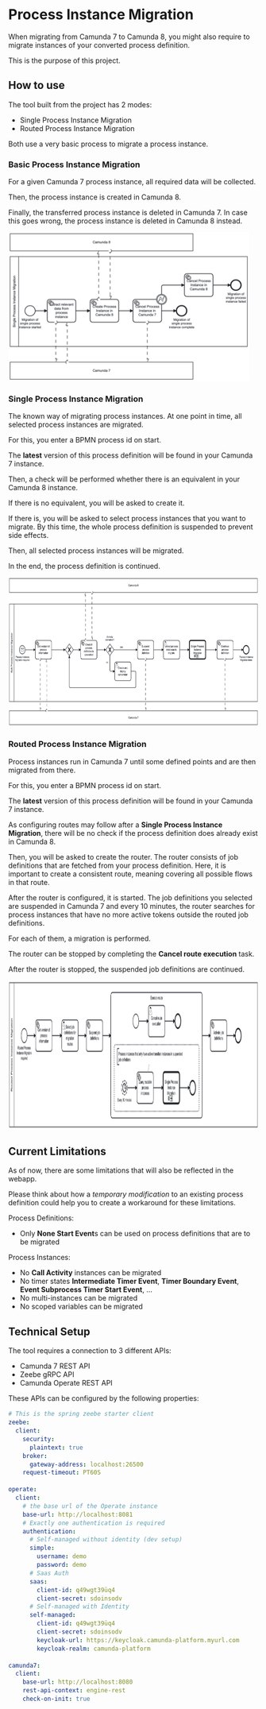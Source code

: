 # Process Instance Migration

When migrating from Camunda 7 to Camunda 8, you might also require to migrate
instances of your converted process definition.

This is the purpose of this project.

## How to use

The tool built from the project has 2 modes:

- Single Process Instance Migration
- Routed Process Instance Migration

Both use a very basic process to migrate a process instance.

### Basic Process Instance Migration

For a given Camunda 7 process instance, all required data will be collected.

Then, the process instance is created in Camunda 8.

Finally, the transferred process instance is deleted in Camunda 7. In case this
goes wrong, the process instance is deleted in Camunda 8 instead.

<img height="300" src="./docs/single-process-instance-migration.png"/>

### Single Process Instance Migration

The known way of migrating process instances. At one point in time, all selected
process instances are migrated.

For this, you enter a BPMN process id on start.

The **latest** version of this process definition will be found in your Camunda
7 instance.

Then, a check will be performed whether there is an equivalent in your Camunda 8
instance.

If there is no equivalent, you will be asked to create it.

If there is, you will be asked to select process instances that you want to
migrate. By this time, the whole process definition is suspended to prevent side
effects.

Then, all selected process instances will be migrated.

In the end, the process definition is continued.

<img height="300" src="./docs/process-instance-migration.png"/>

### Routed Process Instance Migration

Process instances run in Camunda 7 until some defined points and are then
migrated from there.

For this, you enter a BPMN process id on start.

The **latest** version of this process definition will be found in your Camunda
7 instance.

As configuring routes may follow after a **Single Process Instance Migration**,
there will be no check if the process definition does already exist in
Camunda 8.

Then, you will be asked to create the router. The router consists of job
definitions that are fetched from your process definition. Here, it is important
to create a consistent route, meaning covering all possible flows in that route.

After the router is configured, it is started. The job definitions you selected
are suspended in Camunda 7 and every 10 minutes, the router searches for process
instances that have no more active tokens outside the routed job definitions.

For each of them, a migration is performed.

The router can be stopped by completing the **Cancel route execution** task.

After the router is stopped, the suspended job definitions are continued.

<img height="300" src="./docs/routed-process-instance-migration.png"/>

## Current Limitations

As of now, there are some limitations that will also be reflected in the webapp.

Please think about how a _temporary modification_ to an existing process
definition could help you to create a workaround for these limitations.

Process Definitions:

- Only **None Start Event**s can be used on process definitions that are to be
  migrated

Process Instances:

- No **Call Activity** instances can be migrated
- No timer states **Intermediate Timer Event**, **Timer Boundary Event**,
  **Event Subprocess Timer Start Event**, ...
- No multi-instances can be migrated
- No scoped variables can be migrated

## Technical Setup

The tool requires a connection to 3 different APIs:

- Camunda 7 REST API
- Zeebe gRPC API
- Camunda Operate REST API

These APIs can be configured by the following properties:

```yaml
# This is the spring zeebe starter client
zeebe:
  client:
    security:
      plaintext: true
    broker:
      gateway-address: localhost:26500
    request-timeout: PT60S

operate:
  client:
    # the base url of the Operate instance
    base-url: http://localhost:8081
    # Exactly one authentication is required
    authentication:
      # Self-managed without identity (dev setup)
      simple:
        username: demo
        password: demo
      # Saas Auth
      saas:
        client-id: q49wgt39üq4
        client-secret: sdoinsodv
      # Self-managed with Identity
      self-managed:
        client-id: q49wgt39üq4
        client-secret: sdoinsodv
        keycloak-url: https://keycloak.camunda-platform.myurl.com
        keycloak-realm: camunda-platform

camunda7:
  client:
    base-url: http://localhost:8080
    rest-api-context: engine-rest
    check-on-init: true
```
